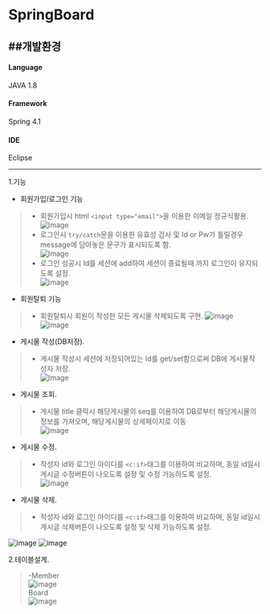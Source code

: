 # SpringBoard
##개발환경
---------
#### Language 
JAVA 1.8  
#### Framework  
Spring 4.1  
#### IDE  
Eclipse  

---------
  
1.기능  
* 회원가입/로그인 기능  
>- 회원가입시 html ```<input type="email">```을 이용한 이메일 정규식활용.  
![image](https://user-images.githubusercontent.com/75213468/118921302-edaed380-b972-11eb-99a5-b64343b8a894.png)  
>- 로그인시 ```try/catch```문을 이용한 유효성 검사 및 Id or Pw가 틀릴경우 message에 담아놓은 문구가 표시되도록 함.  
![image](https://user-images.githubusercontent.com/75213468/118921575-61e97700-b973-11eb-9cb8-c7b1a0170420.png)  
>- 로그인 성공시 Id를 세션에 add하여 세션이 종료될때 까지 로그인이 유지되도록 설정.   
![image](https://user-images.githubusercontent.com/75213468/118922205-94e03a80-b974-11eb-8c0d-a3df8af2bf78.png)  

* 회원탈퇴 기능  
>- 회원탈퇴시 회원이 작성한 모든 게시물 삭제되도록 구현. 
![image](https://user-images.githubusercontent.com/75213468/119369238-e8dd7d00-bcee-11eb-88bd-75ef00daa141.png)
![image](https://user-images.githubusercontent.com/75213468/119369342-04488800-bcef-11eb-89ec-4a6ed5bfdb34.png)


* 게시물 작성(DB저장).  
>- 게시물 작성시 세션에 저장되어있는 Id를 get/set함으로써 DB에 게시물작성자 저장.  
![image](https://user-images.githubusercontent.com/75213468/118922906-c1e11d00-b975-11eb-8bad-422cf32e7b73.png)  

* 게시물 조회.  
>- 게시물 title 클릭시 해당게시물의 seq를 이용하여 DB로부터 해당게시물의 정보를 가져오며, 해당게시물의 상세페이지로 이동  
![image](https://user-images.githubusercontent.com/75213468/118923252-374ced80-b976-11eb-91b0-031573bee534.png)

* 게시물 수정.  
>- 작성자 id와 로그인 아이디를 ```<c:if>```태그를 이용하여 비교하며, 동일 id일시 게시글 수정버튼이 나오도록 설정 및 수정 가능하도록 설정.  
![image](https://user-images.githubusercontent.com/75213468/119348158-71502380-bcd7-11eb-9bd5-6af7d21989e7.png)  

* 게시물 삭제.  
>- 작성자 id와 로그인 아이디를 ```<c:if>```태그를 이용하여 비교하며, 동일 id일시 게시글 삭제버튼이 나오도록 설정 및 삭제 가능하도록 설정.

![image](https://user-images.githubusercontent.com/75213468/119148490-7f0f6a00-ba87-11eb-8090-b8ea7f530fd5.png) ![image](https://user-images.githubusercontent.com/75213468/119148936-f644fe00-ba87-11eb-8bdc-1c7785b4fad7.png)  


2.테이블설계.  
>-Member  
![image](https://user-images.githubusercontent.com/75213468/119369446-25a97400-bcef-11eb-8786-ef3b1d4b4342.png)  
Board  
![image](https://user-images.githubusercontent.com/75213468/119369623-5a1d3000-bcef-11eb-8a91-145a554135ee.png)



